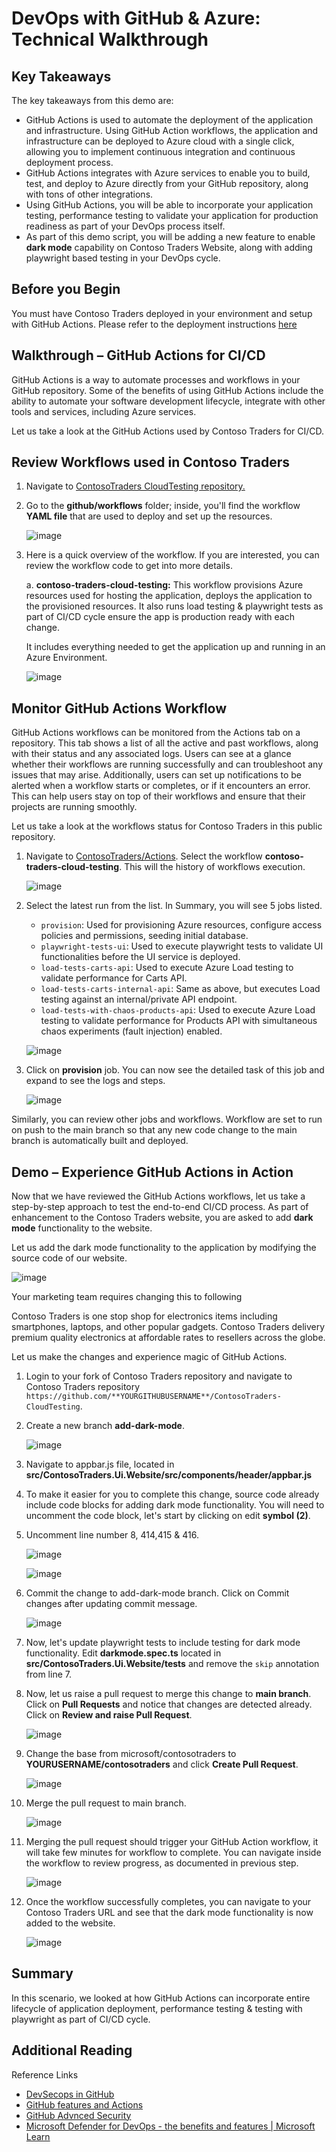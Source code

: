 
# DevOps with GitHub & Azure: Technical Walkthrough  

## Key Takeaways

The key takeaways from this demo are:

- GitHub Actions is used to automate the deployment of the application and infrastructure. Using GitHub Action workflows, the application and infrastructure can be deployed to Azure cloud with a single click, allowing you to implement continuous integration and continuous deployment process.  
- GitHub Actions integrates with Azure services to enable you to build, test, and deploy to Azure directly from your GitHub repository, along with tons of other integrations.
- Using GitHub Actions, you will be able to incorporate your application testing, performance testing to validate your application for production readiness as part of your DevOps process itself.  
- As part of this demo script, you will be adding a new feature to enable **dark mode** capability on Contoso Traders Website, along with adding playwright based testing in your DevOps cycle.
  
## Before you Begin

You must have Contoso Traders deployed in your environment and setup with GitHub Actions.  Please refer to the deployment instructions [here](../../docs/deployment-instructions.md)

## Walkthrough – GitHub Actions for CI/CD

GitHub Actions is a way to automate processes and workflows in your GitHub repository. Some of the benefits of using GitHub Actions include the ability to automate your software development lifecycle, integrate with other tools and services, including Azure services.

Let us take a look at the GitHub Actions used by Contoso Traders for CI/CD.

## Review Workflows used in Contoso Traders

1. Navigate to [ContosoTraders CloudTesting repository.](https://github.com/microsoft/ContosoTraders-CloudTesting)

2. Go to the **github/workflows** folder; inside, you'll find the workflow **YAML file** that are used to deploy and set up the resources.  

    ![image](media/actionlist.png)

3. Here is a quick overview of the workflow. If you are interested, you can review the workflow code to get into more details.  

    a. **contoso-traders-cloud-testing:**  This workflow provisions Azure resources used for hosting the application, deploys the application to the provisioned resources. It also runs load testing & playwright tests as part of CI/CD cycle ensure the app is production ready with each change.

     It includes everything needed to get the application up and running in an Azure Environment.

      ![image](media/provision.png)

## Monitor GitHub Actions Workflow

GitHub Actions workflows can be monitored from the Actions tab on a repository. This tab shows a list of all the active and past workflows, along with their status and any associated logs. Users can see at a glance whether their workflows are running successfully and can troubleshoot any issues that may arise. Additionally, users can set up notifications to be alerted when a workflow starts or completes, or if it encounters an error. This can help users stay on top of their workflows and ensure that their projects are running smoothly.

Let us take a look at the workflows status for Contoso Traders in this public repository.

1. Navigate to [ContosoTraders/Actions](https://github.com/microsoft/ContosoTraders-CloudTesting/actions). Select the workflow **contoso-traders-cloud-testing**. This will the history of workflows execution.  

    ![image](media/actions1.png)

2. Select the latest run from the list. In Summary, you will see 5 jobs listed.

    - `provision`: Used for provisioning Azure resources, configure access policies and permissions, seeding initial database.
    - `playwright-tests-ui`: Used to execute playwright tests to validate UI functionalities before the UI service is deployed.
    - `load-tests-carts-api`: Used to execute Azure Load testing to validate performance for Carts API.
    - `load-tests-carts-internal-api`: Same as above, but executes Load testing against an internal/private API endpoint.
    - `load-tests-with-chaos-products-api`: Used to execute Azure Load testing to validate performance for Products API with simultaneous chaos experiments (fault injection) enabled.

    ![image](media/actionmonitor.png)

3. Click on **provision** job. You can now see the detailed task of this job and expand to see the logs and steps.

   ![image](media/actions3.png)

  Similarly, you can review other jobs and workflows. Workflow are set to run on push to the main branch so that any new code change to the main branch is automatically built and deployed.
  
## Demo – Experience GitHub Actions in Action  

Now that we have reviewed the GitHub Actions workflows, let us take a step-by-step approach to test the end-to-end CI/CD process.  As part of enhancement to the Contoso Traders website, you are asked to add **dark mode** functionality to the website.

Let us add the dark mode functionality to the application by modifying the source code of our website.

  ![image](media/L300-1.png)

Your marketing team requires changing this to following

Contoso Traders is one stop shop for electronics items including smartphones, laptops, and other popular gadgets. Contoso Traders delivery premium quality electronics at affordable rates to resellers across the globe.  

Let us make the changes and experience magic of GitHub Actions.  

1. Login to your fork of Contoso Traders repository and navigate to Contoso Traders repository `https://github.com/**YOURGITHUBUSERNAME**/ContosoTraders-CloudTesting`.

2. Create a new branch **add-dark-mode**.

    ![image](media/addbranch.png)

3. Navigate to appbar.js file, located in  **src/ContosoTraders.Ui.Website/src/components/header/appbar.js**

4. To make it easier for you to complete this change, source code already include code blocks for adding dark mode functionality. You will need to uncomment the code block, let's start by clicking on edit **symbol (2)**.

5. Uncomment line number 8, 414,415 & 416.

    ![image](media/uncommentcode1.png)

    ![image](media/uncommentcode2.png)

6. Commit the change to add-dark-mode branch. Click on Commit changes after updating commit message.  

     ![image](media/commit1.png)

7. Now, let's update playwright tests to include testing for dark mode functionality. Edit **darkmode.spec.ts** located in **src/ContosoTraders.Ui.Website/tests** and remove the `skip` annotation from line 7. 

8. Now, let us raise a pull request to merge this change to **main branch**. Click on **Pull Requests** and notice that changes are detected already. Click on **Review and raise Pull Request**.

    ![image](media/L300-5.png)

9. Change the base from microsoft/contosotraders to **YOURUSERNAME/contosotraders** and click **Create Pull Request**.  

    ![image](media/addpr.png)

10. Merge the pull request to main branch.  

    ![image](media/L300-7.png)

11. Merging the pull request should trigger your GitHub Action workflow, it will take few minutes for workflow to complete.  You can navigate inside the workflow to review progress, as documented in previous step.

    ![image](media/workflowrunning.png)

12. Once the workflow successfully completes, you can navigate to your Contoso Traders URL and see that the dark mode functionality is now added to the website.

    ![image](media/darkmode.png)

## Summary

In this scenario, we looked at how GitHub Actions can incorporate entire lifecycle of application deployment, performance testing & testing with playwright as part of CI/CD cycle.

## Additional Reading  

Reference Links  

- [DevSecops in GitHub](https://learn.microsoft.com/azure/architecture/solution-ideas/articles/devsecops-in-github)
- [GitHub features and Actions](https://github.com/features/actions)
- [GitHub Advnced Security](https://docs.github.com/get-started/learning-about-github/about-github-advanced-security)
- [Microsoft Defender for DevOps - the benefits and features | Microsoft Learn](https://learn.microsoft.com/azure/defender-for-cloud/defender-for-devops-introduction)  
